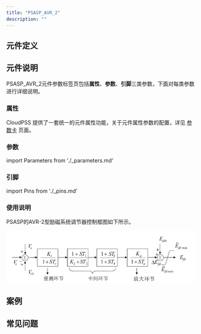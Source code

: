 ```yaml
---
title: "PSASP_AVR_2"
description: ""
---
```


## 元件定义

## 元件说明

PSASP\_AVR\_2元件参数标签页包括**属性**、**参数**、**引脚**三类参数，下面对每类参数进行详细说明。

### 属性

CloudPSS 提供了一套统一的元件属性功能，关于元件属性参数的配置，详见 [参数卡](docs/documents/software/10-xstudio/20-simstudio/40-workbench/20-function-zone/30-design-tab/30-param-panel/index.md) 页面。

### 参数

import Parameters from './_parameters.md'

<Parameters/>

### 引脚

import Pins from './_pins.md'

<Pins/>

### 使用说明
PSASP的AVR-2型励磁系统调节器控制框图如下所示。

![等效图](./PSASP_AVR_2.png)

## 案例

## 常见问题

